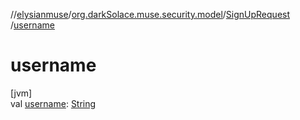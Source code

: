 //[elysianmuse](../../../index.md)/[org.darkSolace.muse.security.model](../index.md)/[SignUpRequest](index.md)
/[username](username.md)

# username

[jvm]\
val [username](username.md): [String](https://kotlinlang.org/api/latest/jvm/stdlib/kotlin/-string/index.html)
